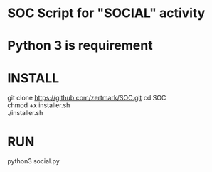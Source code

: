 # SOC Script for "SOCIAL" activity                                    
# Python 3 is requirement                               
# INSTALL
git clone https://github.com/zertmark/SOC.git
cd SOC                      
chmod +x installer.sh                      
./installer.sh                        
# RUN
python3 social.py
